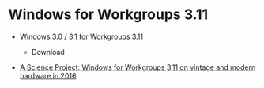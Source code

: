 Windows for Workgroups 3.11
===========================

* [Windows 3.0 / 3.1 for Workgroups 3.11](https://winworldpc.com/product/windows-3/wfw-311)
    * Download

* [A Science Project: Windows for Workgroups 3.11 on vintage and modern hardware in 2016](https://yeokhengmeng.com/2016/09/windows-for-workgroups-3-11-on-vintage-and-modern-hardware-in-2016/)
